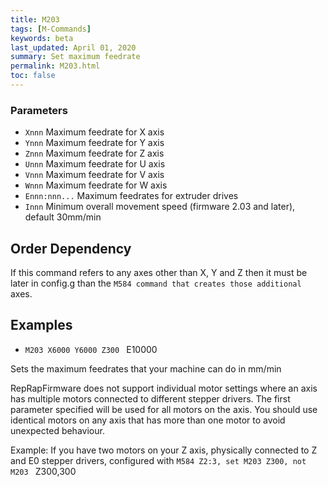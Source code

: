 ```yaml
---
title: M203
tags: [M-Commands] 
keywords: beta 
last_updated: April 01, 2020 
summary: Set maximum feedrate 
permalink: M203.html
toc: false 
---
```



### Parameters

* `Xnnn` Maximum feedrate for X axis
* `Ynnn` Maximum feedrate for Y axis
* `Znnn` Maximum feedrate for Z axis
* `Unnn` Maximum feedrate for U axis
* `Vnnn` Maximum feedrate for V axis
* `Wnnn` Maximum feedrate for W axis
* `Ennn:nnn...` Maximum feedrates for extruder drives
* `Innn` Minimum overall movement speed (firmware 2.03 and later), default 30mm/min

## Order Dependency

If this command refers to any axes other than X, Y and Z then it must be later in config.g than the ` M584 command that creates those additional  ` axes.

## Examples

* ` M203 X6000 Y6000 Z300  ` E10000

Sets the maximum feedrates that your machine can do in mm/min

RepRapFirmware does not support individual motor settings where an axis has multiple motors connected to different stepper drivers. The first parameter specified will be used for all motors on the axis. You should use identical motors on any axis that has more than one motor to avoid unexpected behaviour.

Example: If you have two motors on your Z axis, physically connected to Z and E0 stepper drivers, configured with ` M584 Z2:3, set M203 Z300, not M203  ` Z300,300

